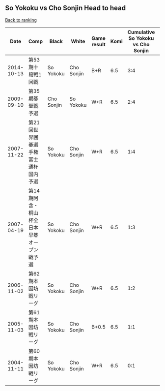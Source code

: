 ## So Yokoku vs Cho Sonjin Head to head

[Back to ranking](../../index.md)




| **Date** | **Comp** | **Black** | **White** | **Game result** | **Komi** | **Cumulative So Yokoku vs Cho Sonjin** | **So Yokoku streak** | **Cho Sonjin streak** | 
| --- | --- | --- | --- | --- | --- | --- | --- | --- |
| 2014-10-13 | 第53期十段戦1回戦 | So Yokoku | Cho Sonjin | B+R | 6.5 | 3:4 | 2 | 0 | 
| 2009-09-10 | 第35期碁聖戦予選 | Cho Sonjin | So Yokoku | W+R | 6.5 | 2:4 | 1 | 0 | 
| 2007-11-22 | 第21回世界囲碁選手権富士通杯国内予選 | So Yokoku | Cho Sonjin | W+R | 6.5 | 1:4 | 0 | 3 | 
| 2007-04-19 | 第14期阿含・桐山杯全日本早碁オープン戦予選 | So Yokoku | Cho Sonjin | W+R | 6.5 | 1:3 | 0 | 2 | 
| 2006-11-02 | 第62期本因坊戦リーグ | So Yokoku | Cho Sonjin | W+R | 6.5 | 1:2 | 0 | 1 | 
| 2005-11-03 | 第61期本因坊戦リーグ | So Yokoku | Cho Sonjin | B+0.5 | 6.5 | 1:1 | 1 | 0 | 
| 2004-11-11 | 第60期本因坊戦リーグ | So Yokoku | Cho Sonjin | W+R | 6.5 | 0:1 | 0 | 1 |




